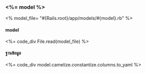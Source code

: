 
### <%= model %>

<% model_file= "#{Rails.root}/app/models/#{model}.rb" %>

#### model

<%= code_div File.read(model_file) %>

#### ฐานข้อมูล

<%= code_div model.camelize.constantize.columns.to_yaml %>
